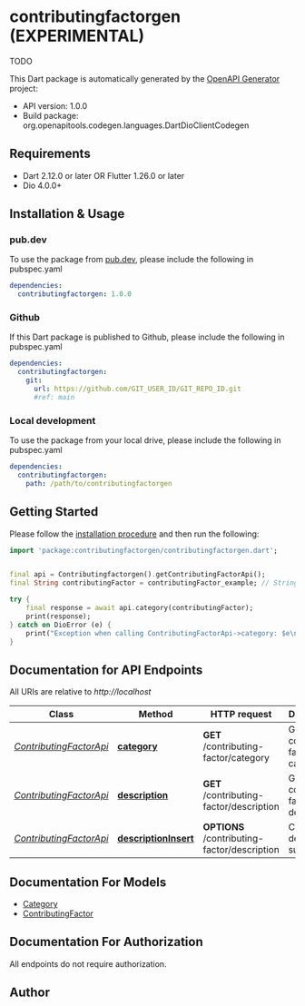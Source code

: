 # contributingfactorgen (EXPERIMENTAL)
TODO

This Dart package is automatically generated by the [OpenAPI Generator](https://openapi-generator.tech) project:

- API version: 1.0.0
- Build package: org.openapitools.codegen.languages.DartDioClientCodegen

## Requirements

* Dart 2.12.0 or later OR Flutter 1.26.0 or later
* Dio 4.0.0+

## Installation & Usage

### pub.dev
To use the package from [pub.dev](https://pub.dev), please include the following in pubspec.yaml
```yaml
dependencies:
  contributingfactorgen: 1.0.0
```

### Github
If this Dart package is published to Github, please include the following in pubspec.yaml
```yaml
dependencies:
  contributingfactorgen:
    git:
      url: https://github.com/GIT_USER_ID/GIT_REPO_ID.git
      #ref: main
```

### Local development
To use the package from your local drive, please include the following in pubspec.yaml
```yaml
dependencies:
  contributingfactorgen:
    path: /path/to/contributingfactorgen
```

## Getting Started

Please follow the [installation procedure](#installation--usage) and then run the following:

```dart
import 'package:contributingfactorgen/contributingfactorgen.dart';


final api = Contributingfactorgen().getContributingFactorApi();
final String contributingFactor = contributingFactor_example; // String | 

try {
    final response = await api.category(contributingFactor);
    print(response);
} catch on DioError (e) {
    print("Exception when calling ContributingFactorApi->category: $e\n");
}

```

## Documentation for API Endpoints

All URIs are relative to *http://localhost*

Class | Method | HTTP request | Description
------------ | ------------- | ------------- | -------------
[*ContributingFactorApi*](doc/ContributingFactorApi.md) | [**category**](doc/ContributingFactorApi.md#category) | **GET** /contributing-factor/category | Get the contributing factor&#39;s category
[*ContributingFactorApi*](doc/ContributingFactorApi.md) | [**description**](doc/ContributingFactorApi.md#description) | **GET** /contributing-factor/description | Get the contributing factor&#39;s description
[*ContributingFactorApi*](doc/ContributingFactorApi.md) | [**descriptionInsert**](doc/ContributingFactorApi.md#descriptioninsert) | **OPTIONS** /contributing-factor/description | CORS description support


## Documentation For Models

 - [Category](doc/Category.md)
 - [ContributingFactor](doc/ContributingFactor.md)


## Documentation For Authorization

 All endpoints do not require authorization.


## Author



